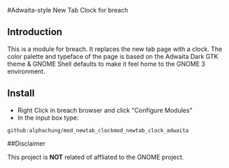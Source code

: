 #Adwaita-style New Tab Clock for breach


## Introduction

This is a module for breach. It replaces the new tab page with a clock. The color palette and typeface of the page is based on the Adwaita Dark GTK theme & GNOME Shell defaults to make it feel home to the GNOME 3 environment. 

## Install

 - Right Click in breach browser and click "Configure Modules"
 - In the input box type:
  
  ```
  github:alphachung/mod_newtab_clockmod_newtab_clock_adwaita
  ```
  

##Disclaimer

This project is **NOT** related of affliated to the GNOME project. 
